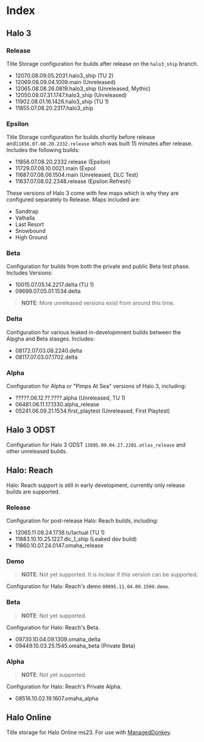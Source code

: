 # Index
## Halo 3
### Release
Title Storage configuration for builds after release on the `halo3_ship` branch.
- 12070.08.09.05.2031.halo3_ship (TU 2)
- 12069.08.09.04.1009.main (Unreleased)
- 12065.08.08.26.0819.halo3_ship (Unreleased, Mythic)
- 12050.08.07.31.1747.halo3_ship (Unreleased)
- 11902.08.01.16.1426.halo3_ship (TU 1)
- 11855.07.08.20.2317.halo3_ship


### Epsilon
Title Storage configuration for builds shortly before release and`11856.07.08.20.2332.release` which was built 15 minutes after release.
Includes the following builds:
- 11856.07.08.20.2332.release (Epsilon)
- 11729.07.08.10.0021.main (Expo)
- 11687.07.08.06.1504.main (Unreleased, DLC Test)
- 11637.07.08.02.2348.release (Epsilon Refresh)

These versions of Halo 3 come with few maps which is why they are configured separately to Release. Maps included are:
- Sandtrap
- Valhalla
- Last Resort
- Snowbound
- High Ground

### Beta
Configuration for builds from both the private and public Beta test phase.
Includes Versions:
- 10015.07.05.14.2217.delta (TU 1)
- 09699.07.05.01.1534.delta
> **NOTE**: More unreleased versions exist from around this time.

### Delta
Configuration for various leaked in-developmnent builds between the Alpgha and Beta stasges. Includes:
- 08172.07.03.08.2240.delta
- 08117.07.03.07.1702.delta

### Alpha
Configuration for Alpha or "Pimps At Sea" versions of Halo 3, including:
- ?????.06.12.??.????.alpha (Unreleased, TU 1)
- 06481.06.11.17.1330.alpha_release
- 05241.06.09.21.1534.first_playtest (Unreleased, First Playtest)

## Halo 3 ODST
Configuration for Halo 3 ODST `13895.09.04.27.2201.atlas_release` and other unreleased builds.

## Halo: Reach
Halo: Reach support is still in early development, currently only release builds are supported.
### Release
Configuration for post-release Halo: Reach builds, including:
- 12065.11.08.24.1738.tu1actual (TU 1)
- 11883.10.10.25.1227.dlc_1_ship (Leaked dev build)
- 11860.10.07.24.0147.omaha_release

### Demo
> **NOTE**: Not yet supported. It is inclear if this version can be supported.

Configuration for Halo: Reach's demo `00095.11.04.09.1509.demo`.

### Beta
> **NOTE**: Not yet supported.

Configuration for Halo: Reach's Beta.
- 09730.10.04.09.1309.omaha_delta
- 09449.10.03.25.1545.omaha_beta (Private Beta)

### Alpha
> **NOTE**: Not yet supported.

Configuration for Halo: Reach's Private Alpha.
- 08516.10.02.19.1607.omaha_alpha

## Halo Online
Title storage for Halo Online ms23. For use with [ManagedDonkey](https://github.com/twist84/ManagedDonkey).
